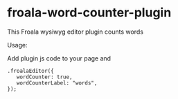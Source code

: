 # froala-word-counter-plugin
This Froala wysiwyg editor plugin counts words

Usage:

Add plugin js code to your page and

```
.froalaEditor({
   wordCounter: true,
   wordCounterLabel: "words",
});      
```
